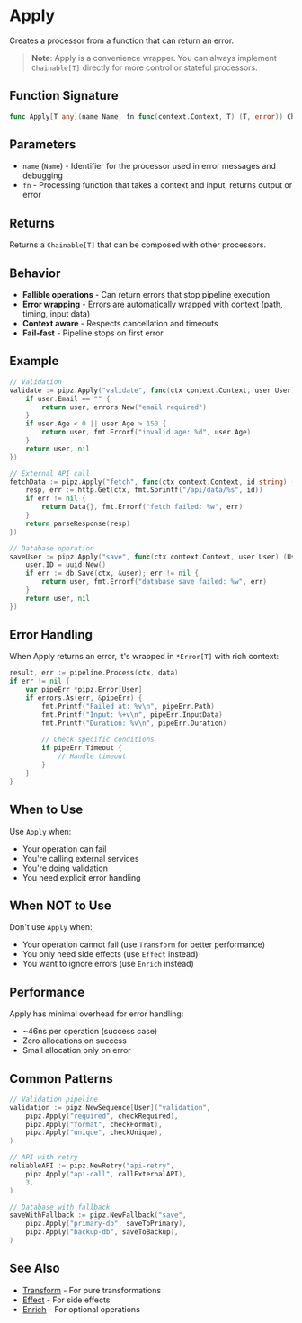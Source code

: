 # Apply

Creates a processor from a function that can return an error.

> **Note**: Apply is a convenience wrapper. You can always implement `Chainable[T]` directly for more control or stateful processors.

## Function Signature

```go
func Apply[T any](name Name, fn func(context.Context, T) (T, error)) Chainable[T]
```

## Parameters

- `name` (`Name`) - Identifier for the processor used in error messages and debugging
- `fn` - Processing function that takes a context and input, returns output or error

## Returns

Returns a `Chainable[T]` that can be composed with other processors.

## Behavior

- **Fallible operations** - Can return errors that stop pipeline execution
- **Error wrapping** - Errors are automatically wrapped with context (path, timing, input data)
- **Context aware** - Respects cancellation and timeouts
- **Fail-fast** - Pipeline stops on first error

## Example

```go
// Validation
validate := pipz.Apply("validate", func(ctx context.Context, user User) (User, error) {
    if user.Email == "" {
        return user, errors.New("email required")
    }
    if user.Age < 0 || user.Age > 150 {
        return user, fmt.Errorf("invalid age: %d", user.Age)
    }
    return user, nil
})

// External API call
fetchData := pipz.Apply("fetch", func(ctx context.Context, id string) (Data, error) {
    resp, err := http.Get(ctx, fmt.Sprintf("/api/data/%s", id))
    if err != nil {
        return Data{}, fmt.Errorf("fetch failed: %w", err)
    }
    return parseResponse(resp)
})

// Database operation
saveUser := pipz.Apply("save", func(ctx context.Context, user User) (User, error) {
    user.ID = uuid.New()
    if err := db.Save(ctx, &user); err != nil {
        return user, fmt.Errorf("database save failed: %w", err)
    }
    return user, nil
})
```

## Error Handling

When Apply returns an error, it's wrapped in `*Error[T]` with rich context:

```go
result, err := pipeline.Process(ctx, data)
if err != nil {
    var pipeErr *pipz.Error[User]
    if errors.As(err, &pipeErr) {
        fmt.Printf("Failed at: %v\n", pipeErr.Path)
        fmt.Printf("Input: %+v\n", pipeErr.InputData)
        fmt.Printf("Duration: %v\n", pipeErr.Duration)
        
        // Check specific conditions
        if pipeErr.Timeout {
            // Handle timeout
        }
    }
}
```

## When to Use

Use `Apply` when:
- Your operation can fail
- You're calling external services
- You're doing validation
- You need explicit error handling

## When NOT to Use

Don't use `Apply` when:
- Your operation cannot fail (use `Transform` for better performance)
- You only need side effects (use `Effect` instead)
- You want to ignore errors (use `Enrich` instead)

## Performance

Apply has minimal overhead for error handling:
- ~46ns per operation (success case)
- Zero allocations on success
- Small allocation only on error

## Common Patterns

```go
// Validation pipeline
validation := pipz.NewSequence[User]("validation",
    pipz.Apply("required", checkRequired),
    pipz.Apply("format", checkFormat),
    pipz.Apply("unique", checkUnique),
)

// API with retry
reliableAPI := pipz.NewRetry("api-retry",
    pipz.Apply("api-call", callExternalAPI),
    3,
)

// Database with fallback
saveWithFallback := pipz.NewFallback("save",
    pipz.Apply("primary-db", saveToPrimary),
    pipz.Apply("backup-db", saveToBackup),
)
```

## See Also

- [Transform](./transform.md) - For pure transformations
- [Effect](./effect.md) - For side effects
- [Enrich](./enrich.md) - For optional operations